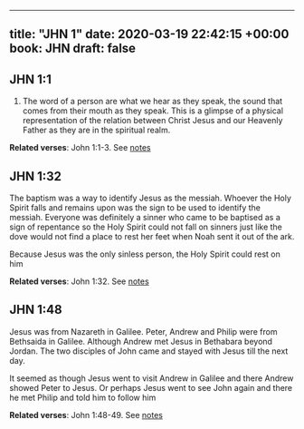 
---
title: "JHN 1"
date: 2020-03-19 22:42:15 +00:00
book: JHN
draft: false
---

## JHN 1:1

1. The word of a person are what we hear as they speak, the sound that comes from their mouth as they speak. This is a glimpse of a physical representation of the relation between Christ Jesus and our Heavenly Father as they are in the spiritual realm.

**Related verses**: John 1:1-3. See [notes](https://my.bible.com/notes/3389012195245023262)


## JHN 1:32

The baptism was a way to identify Jesus as the messiah. Whoever the Holy Spirit falls and remains upon was the sign to be used to identify the messiah. 
Everyone was definitely a sinner who came to be baptised as a sign of repentance so the Holy Spirit could not fall on sinners just like the dove would not find a place to rest her feet when Noah sent it out of the ark.

Because Jesus was the only sinless person, the Holy Spirit could rest on him

**Related verses**: John 1:32. See [notes](https://my.bible.com/notes/3355982957567009540)


## JHN 1:48

Jesus was from Nazareth in Galilee. Peter, Andrew and Philip were from Bethsaida in Galilee. Although Andrew met Jesus in Bethabara beyond Jordan. The two disciples of John came and stayed with Jesus till the next day. 

It seemed as though Jesus went to visit Andrew in Galilee and there Andrew showed Peter to Jesus. Or perhaps Jesus went to see John again and there he met Philip and told him to follow him

**Related verses**: John 1:48-49. See [notes](https://my.bible.com/notes/2493492195995934968)

